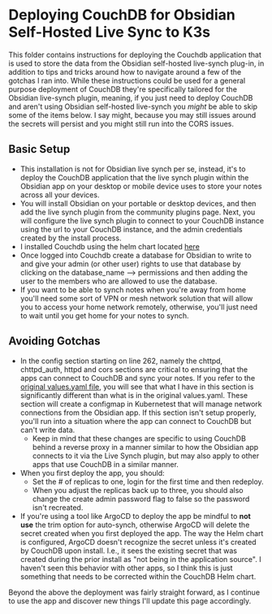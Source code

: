 # Deploying CouchDB for Obsidian Self-Hosted Live Sync to K3s

This folder contains instructions for deploying the Couchdb application that is used to store the data from the Obsidian self-hosted live-synch plug-in, in addition to tips and tricks around how to navigate around a few of the gotchas I ran into. While these instructions could be used for a general purpose deployment of CouchDB they're specifically tailored for the Obsidian live-synch plugin, meaning, if you just need to deploy CouchDB and aren't using Obsidian self-hosted live-synch you *might* be able to skip some of the items below. I say might, because you may still issues around the secrets will persist and you might still run into the CORS issues.

## Basic Setup

* This installation is not for Obsidian live synch per se, instead, it's to deploy the CouchDB application that the live synch plugin within the Obsidian app on your desktop or mobile device uses to store your notes across all your devices.
* You will install Obsidian on your portable or desktop devices, and then add the live synch plugin from the community plugins page. Next, you will configure the live synch plugin to connect to your CouchDB instance using the url to your CouchDB instance, and the admin credentials created by the install process.
* I installed Couchdb using the helm chart located [here](https://github.com/apache/couchdb-helm/tree/main/couchdb) 
* Once logged into Couchdb create a database for Obsidian to write to and give your admin (or other user) rights to use that database by clicking on the database_name --> permissions and then adding the user to the members who are allowed to use the database.
* If you want to be able to synch notes when you're away from home you'll need some sort of VPN or mesh network solution that will allow you to access your home network remotely, otherwise, you'll just need to wait until you get home for your notes to synch.


## Avoiding Gotchas 
* In the config section starting on line 262, namely the chttpd, chttpd_auth, httpd and cors sections are critical to ensuring that the apps can connect to CouchDB and sync your notes. If you refer to the [original values.yaml file](https://github.com/apache/couchdb-helm/blob/main/couchdb/values.yaml), you will see that what I have in this section is significantly different than what is in the original values.yaml. These section will create a configmap in Kubernetest that will manage network connections from the Obsidian app. If this section isn't setup properly, you'll run into a situation where the app can connect to CouchDB but can't write data.
    * Keep in mind that these changes are specific to using CouchDB behind a reverse proxy in a manner similar to how the Obsidian app connects to it via the Live Synch plugin, but may also apply to other apps that use CouchDB in a similar manner.
* When you first deploy the app, you should: 
    * Set the # of replicas to one, login for the first time and then redeploy.
    * When you adjust the replicas back up to three, you should also change the create admin password flag to false so the password isn't recreated. 
* If you're using a tool like ArgoCD to deploy the app be mindful to **not use** the trim option for auto-synch, otherwise ArgoCD will delete the secret created when you first deployed the app. The way the Helm chart is configured, ArgoCD doesn't recognize the secret unless it's created by CouchDB upon install. I.e., it sees the existing secret that was created during the prior install as "not being in the application source". I haven't seen this behavior with other apps, so I think this is just something that needs to be corrected within the CouchDB Helm chart.

Beyond the above the deployment was fairly straight forward, as I continue to use the app and discover new things I'll update this page accordingly.